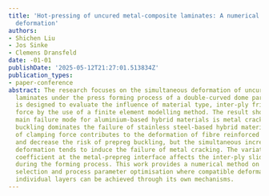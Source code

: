 ```yaml
---
title: 'Hot-pressing of uncured metal-composite laminates: A numerical study on simultaneous
  deformation'
authors:
- Shichen Liu
- Jos Sinke
- Clemens Dransfeld
date: -01-01
publishDate: '2025-05-12T21:27:01.513834Z'
publication_types:
- paper-conference
abstract: The research focuses on the simultaneous deformation of uncured metal-composite
  laminates under the press forming process of a double-curved dome part. The study
  is designed to evaluate the influence of material type, inter-ply friction and clamping
  force by the use of a finite element modelling method. The result shows that the
  main failure mode for aluminium-based hybrid materials is metal cracking while prepreg
  buckling dominates the failure of stainless steel-based hybrid materials. The increase
  of clamping force contributes to the deformation of fibre reinforced prepreg layer
  and decrease the risk of prepreg buckling, but the simultaneous increase of plastic
  deformation tends to induce the failure of metal cracking. The variation of friction
  coefficient at the metal-prepreg interface affects the inter-ply sliding displacement
  during the forming process. This work provides a numerical method on the material
  selection and process parameter optimisation where compatible deformation of the
  individual layers can be achieved through its own mechanisms.
---
```


